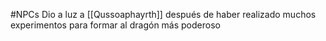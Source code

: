 #NPCs 
Dio a luz a [[Qussoaphayrth]] después de haber realizado muchos experimentos para formar al dragón más poderoso